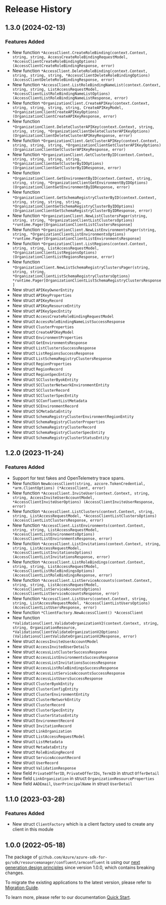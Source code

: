 # Release History

## 1.3.0 (2024-02-13)
### Features Added

- New function `*AccessClient.CreateRoleBinding(context.Context, string, string, AccessCreateRoleBindingRequestModel, *AccessClientCreateRoleBindingOptions) (AccessClientCreateRoleBindingResponse, error)`
- New function `*AccessClient.DeleteRoleBinding(context.Context, string, string, string, *AccessClientDeleteRoleBindingOptions) (AccessClientDeleteRoleBindingResponse, error)`
- New function `*AccessClient.ListRoleBindingNameList(context.Context, string, string, ListAccessRequestModel, *AccessClientListRoleBindingNameListOptions) (AccessClientListRoleBindingNameListResponse, error)`
- New function `*OrganizationClient.CreateAPIKey(context.Context, string, string, string, string, CreateAPIKeyModel, *OrganizationClientCreateAPIKeyOptions) (OrganizationClientCreateAPIKeyResponse, error)`
- New function `*OrganizationClient.DeleteClusterAPIKey(context.Context, string, string, string, *OrganizationClientDeleteClusterAPIKeyOptions) (OrganizationClientDeleteClusterAPIKeyResponse, error)`
- New function `*OrganizationClient.GetClusterAPIKey(context.Context, string, string, string, *OrganizationClientGetClusterAPIKeyOptions) (OrganizationClientGetClusterAPIKeyResponse, error)`
- New function `*OrganizationClient.GetClusterByID(context.Context, string, string, string, string, *OrganizationClientGetClusterByIDOptions) (OrganizationClientGetClusterByIDResponse, error)`
- New function `*OrganizationClient.GetEnvironmentByID(context.Context, string, string, string, *OrganizationClientGetEnvironmentByIDOptions) (OrganizationClientGetEnvironmentByIDResponse, error)`
- New function `*OrganizationClient.GetSchemaRegistryClusterByID(context.Context, string, string, string, string, *OrganizationClientGetSchemaRegistryClusterByIDOptions) (OrganizationClientGetSchemaRegistryClusterByIDResponse, error)`
- New function `*OrganizationClient.NewListClustersPager(string, string, string, *OrganizationClientListClustersOptions) *runtime.Pager[OrganizationClientListClustersResponse]`
- New function `*OrganizationClient.NewListEnvironmentsPager(string, string, *OrganizationClientListEnvironmentsOptions) *runtime.Pager[OrganizationClientListEnvironmentsResponse]`
- New function `*OrganizationClient.ListRegions(context.Context, string, string, ListAccessRequestModel, *OrganizationClientListRegionsOptions) (OrganizationClientListRegionsResponse, error)`
- New function `*OrganizationClient.NewListSchemaRegistryClustersPager(string, string, string, *OrganizationClientListSchemaRegistryClustersOptions) *runtime.Pager[OrganizationClientListSchemaRegistryClustersResponse]`
- New struct `APIKeyOwnerEntity`
- New struct `APIKeyProperties`
- New struct `APIKeyRecord`
- New struct `APIKeyResourceEntity`
- New struct `APIKeySpecEntity`
- New struct `AccessCreateRoleBindingRequestModel`
- New struct `AccessRoleBindingNameListSuccessResponse`
- New struct `ClusterProperties`
- New struct `CreateAPIKeyModel`
- New struct `EnvironmentProperties`
- New struct `GetEnvironmentsResponse`
- New struct `ListClustersSuccessResponse`
- New struct `ListRegionsSuccessResponse`
- New struct `ListSchemaRegistryClustersResponse`
- New struct `RegionProperties`
- New struct `RegionRecord`
- New struct `RegionSpecEntity`
- New struct `SCClusterByokEntity`
- New struct `SCClusterNetworkEnvironmentEntity`
- New struct `SCClusterRecord`
- New struct `SCClusterSpecEntity`
- New struct `SCConfluentListMetadata`
- New struct `SCEnvironmentRecord`
- New struct `SCMetadataEntity`
- New struct `SchemaRegistryClusterEnvironmentRegionEntity`
- New struct `SchemaRegistryClusterProperties`
- New struct `SchemaRegistryClusterRecord`
- New struct `SchemaRegistryClusterSpecEntity`
- New struct `SchemaRegistryClusterStatusEntity`


## 1.2.0 (2023-11-24)
### Features Added

- Support for test fakes and OpenTelemetry trace spans.
- New function `NewAccessClient(string, azcore.TokenCredential, *arm.ClientOptions) (*AccessClient, error)`
- New function `*AccessClient.InviteUser(context.Context, string, string, AccessInviteUserAccountModel, *AccessClientInviteUserOptions) (AccessClientInviteUserResponse, error)`
- New function `*AccessClient.ListClusters(context.Context, string, string, ListAccessRequestModel, *AccessClientListClustersOptions) (AccessClientListClustersResponse, error)`
- New function `*AccessClient.ListEnvironments(context.Context, string, string, ListAccessRequestModel, *AccessClientListEnvironmentsOptions) (AccessClientListEnvironmentsResponse, error)`
- New function `*AccessClient.ListInvitations(context.Context, string, string, ListAccessRequestModel, *AccessClientListInvitationsOptions) (AccessClientListInvitationsResponse, error)`
- New function `*AccessClient.ListRoleBindings(context.Context, string, string, ListAccessRequestModel, *AccessClientListRoleBindingsOptions) (AccessClientListRoleBindingsResponse, error)`
- New function `*AccessClient.ListServiceAccounts(context.Context, string, string, ListAccessRequestModel, *AccessClientListServiceAccountsOptions) (AccessClientListServiceAccountsResponse, error)`
- New function `*AccessClient.ListUsers(context.Context, string, string, ListAccessRequestModel, *AccessClientListUsersOptions) (AccessClientListUsersResponse, error)`
- New function `*ClientFactory.NewAccessClient() *AccessClient`
- New function `*ValidationsClient.ValidateOrganizationV2(context.Context, string, string, OrganizationResource, *ValidationsClientValidateOrganizationV2Options) (ValidationsClientValidateOrganizationV2Response, error)`
- New struct `AccessInviteUserAccountModel`
- New struct `AccessInvitedUserDetails`
- New struct `AccessListClusterSuccessResponse`
- New struct `AccessListEnvironmentsSuccessResponse`
- New struct `AccessListInvitationsSuccessResponse`
- New struct `AccessListRoleBindingsSuccessResponse`
- New struct `AccessListServiceAccountsSuccessResponse`
- New struct `AccessListUsersSuccessResponse`
- New struct `ClusterByokEntity`
- New struct `ClusterConfigEntity`
- New struct `ClusterEnvironmentEntity`
- New struct `ClusterNetworkEntity`
- New struct `ClusterRecord`
- New struct `ClusterSpecEntity`
- New struct `ClusterStatusEntity`
- New struct `EnvironmentRecord`
- New struct `InvitationRecord`
- New struct `LinkOrganization`
- New struct `ListAccessRequestModel`
- New struct `ListMetadata`
- New struct `MetadataEntity`
- New struct `RoleBindingRecord`
- New struct `ServiceAccountRecord`
- New struct `UserRecord`
- New struct `ValidationResponse`
- New field `PrivateOfferID`, `PrivateOfferIDs`, `TermID` in struct `OfferDetail`
- New field `LinkOrganization` in struct `OrganizationResourceProperties`
- New field `AADEmail`, `UserPrincipalName` in struct `UserDetail`


## 1.1.0 (2023-03-28)
### Features Added

- New struct `ClientFactory` which is a client factory used to create any client in this module


## 1.0.0 (2022-05-18)

The package of `github.com/Azure/azure-sdk-for-go/sdk/resourcemanager/confluent/armconfluent` is using our [next generation design principles](https://azure.github.io/azure-sdk/general_introduction.html) since version 1.0.0, which contains breaking changes.

To migrate the existing applications to the latest version, please refer to [Migration Guide](https://aka.ms/azsdk/go/mgmt/migration).

To learn more, please refer to our documentation [Quick Start](https://aka.ms/azsdk/go/mgmt).

